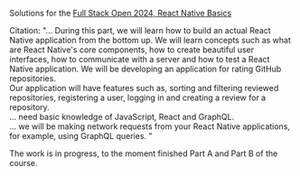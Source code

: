 Solutions for the [Full Stack Open 2024, React Native Basics](https://fullstackopen.com/en/part10)   

Citation: "... During this part, we will learn how to build an actual React Native application from the bottom up. We will learn concepts such as what are React Native's core components, how to create beautiful user interfaces, how to communicate with a server and how to test a React Native application. 
We will be developing an application for rating GitHub repositories.    
Our application will have features such as, sorting and filtering reviewed repositories, registering a user, logging in and creating a review for a repository.     
... need basic knowledge of JavaScript, React and GraphQL.    
... we will be making network requests from your React Native applications, for example, using GraphQL queries. "

The work is in progress, to the moment finished Part A and Part B of the course.  

